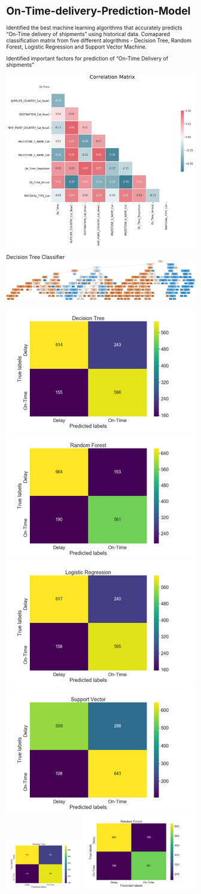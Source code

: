 # On-Time-delivery-Prediction-Model

Identified the best machine learning algorithms that accurately predicts “On-Time delivery of shipments” using historical data. 
Comapared classification matrix from five different alogrithms - Decision Tree, Random Forest, Logistic Regression and Support Vector Machine.

Identified important factors for prediction of “On-Time Delivery of shipments”
 
![Correlation between dependent and independent variables](https://github.com/aashay246/On-Time-delivery-Prediction-Model/blob/main/Corr_all.png)

Decision Tree Classifier 
![Decision Tree Classifier](https://github.com/aashay246/On-Time-delivery-Prediction-Model/blob/main/shipment_tree.png)

![Decision Tree Classifier](https://github.com/aashay246/On-Time-delivery-Prediction-Model/blob/main/DT.png)![Random Forest Classifier](https://github.com/aashay246/On-Time-delivery-Prediction-Model/blob/main/rfc.png)
![Logistic Regression classifier](https://github.com/aashay246/On-Time-delivery-Prediction-Model/blob/main/LR.png)![Support Vector Classifier](https://github.com/aashay246/On-Time-delivery-Prediction-Model/blob/main/svc.png)
<img src="https://github.com/aashay246/On-Time-delivery-Prediction-Model/blob/main/DT.png" width="200"/> <img src="https://github.com/aashay246/On-Time-delivery-Prediction-Model/blob/main/rfc.png" width="300"/>
